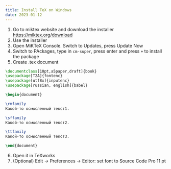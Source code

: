 ```yaml
---
title: Install TeX on Windows
date: 2023-01-12
---
```


1. Go to miktex website and download the installer https://miktex.org/download
2. Use the installer
3. Open MiKTeX Console. Switch to Updates, press Update Now
4. Switch to PAckages, type in `cm-super`, press enter and press `+` to install the package
5. Create .tex document

```tex
\documentclass[10pt,a5paper,draft]{book}
\usepackage[T2A]{fontenc}
\usepackage[utf8x]{inputenc}
\usepackage[russian, english]{babel}

\begin{document}

\rmfamily
Какой-то осмысленный текст1.

\sffamily
Какой-то осмысленный текст2.

\ttfamily
Какой-то осмысленный текст3.

\end{document}
```

6. Open it in TeXworks
7. (Optional) Edit -> Preferences -> Editor: set font to Source Code Pro 11 pt